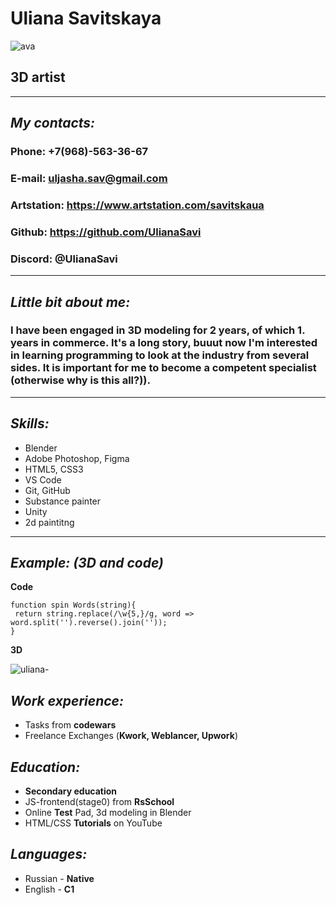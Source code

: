 # Uliana Savitskaya 
![ava](https://user-images.githubusercontent.com/105851981/171629539-7a66a4f1-adb9-4bb4-ad84-63ac645d593a.jpg)
## 3D artist
***
## *My contacts:*
### **Phone**: +7(968)-563-36-67
### **E-mail:** uljasha.sav@gmail.com
### **Artstation:** https://www.artstation.com/savitskaua
### **Github:** https://github.com/UlianaSavi
### **Discord:** @UlianaSavi
*********
## *Little bit about me:*
### I **have been** engaged in **3D modeling** for 2 years, of which 1. years in commerce. It's a long story, buuut **now** I'm interested in learning **programming** to look at the industry from several sides. It is important for me to become a competent specialist (otherwise why is this all?)).
*********
## *Skills:*
* Blender
* Adobe Photoshop, Figma
* HTML5, CSS3
* VS Code
* Git, GitHub
* Substance painter
* Unity
* 2d paintitng
*********
## *Example: (3D and code)*
**Code**
```
function spin Words(string){
 return string.replace(/\w{5,}/g, word => word.split('').reverse().join(''));
}
``` 
**3D**

![uliana-](https://user-images.githubusercontent.com/105851981/171633461-fd303c03-ed43-47f7-8efb-0b5a015e24c7.png)

## *Work experience:*
* Tasks from **codewars**
* Freelance Exchanges (**Kwork, Weblancer, Upwork**)

## *Education:*
* **Secondary education**
* JS-frontend(stage0) from **RsSchool**
* Online **Test** Pad, 3d modeling in Blender
* HTML/CSS **Tutorials** on YouTube

## *Languages:*
* Russian - **Native**
* English - **C1**